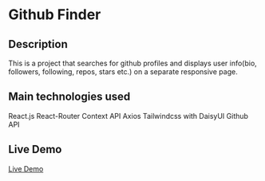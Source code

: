 # Github Finder

## Description

This is a project that searches for github profiles and displays user info(bio, followers, following, repos, stars etc.) on a separate responsive page.

## Main technologies used

React.js
React-Router
Context API
Axios
Tailwindcss with DaisyUI
Github API

## Live Demo

[Live Demo](https://github-finder-fawn.vercel.app/)
